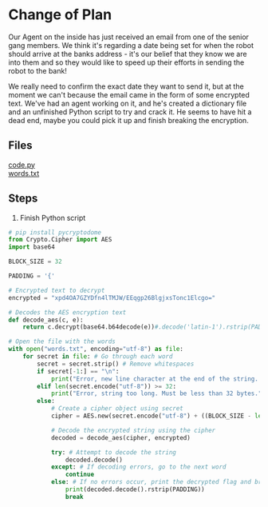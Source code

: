 # Change of Plan
Our Agent on the inside has just received an email from one of the senior gang members. We think it's regarding a date being set for when the robot should arrive at the banks address - it's our belief that they know we are into them and so they would like to speed up their efforts in sending the robot to the bank!

We really need to confirm the exact date they want to send it, but at the moment we can't because the email came in the form of some encrypted text. We've had an agent working on it, and he's created a dictionary file and an unfinished Python script to try and crack it. He seems to have hit a dead end, maybe you could pick it up and finish breaking the encryption.

## Files
[code.py](/assets/files/code.py)    
[words.txt](assets/files/words.txt)

## Steps
1. Finish Python script

```python
# pip install pycryptodome
from Crypto.Cipher import AES
import base64

BLOCK_SIZE = 32

PADDING = '{'

# Encrypted text to decrypt
encrypted = "xpd4OA7GZYDfn4lTMJW/EEqgp26BlgjxsTonc1Elcgo="

# Decodes the AES encryption text
def decode_aes(c, e):
    return c.decrypt(base64.b64decode(e))#.decode('latin-1').rstrip(PADDING)

# Open the file with the words
with open("words.txt", encoding="utf-8") as file:
    for secret in file: # Go through each word
        secret = secret.strip() # Remove whitespaces
        if secret[-1:] == "\n":
            print("Error, new line character at the end of the string. This will not match!")
        elif len(secret.encode("utf-8")) >= 32:
            print("Error, string too long. Must be less than 32 bytes.")
        else:
            # Create a cipher object using secret
            cipher = AES.new(secret.encode("utf-8") + ((BLOCK_SIZE - len(secret.encode("utf-8")) % BLOCK_SIZE) * PADDING).encode("utf-8"), AES.MODE_ECB)

            # Decode the encrypted string using the cipher
            decoded = decode_aes(cipher, encrypted)

            try: # Attempt to decode the string
                decoded.decode()
            except: # If decoding errors, go to the next word
                continue
            else: # If no errors occur, print the decrypted flag and break the loop
                print(decoded.decode().rstrip(PADDING))
                break
```